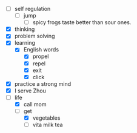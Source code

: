 - [ ] self regulation
    - [ ] jump
        - [ ] spicy frogs taste better than sour ones.
- [x] thinking
- [x] problem solving
- [x] learning
    - [x] English words
        - [x] propel
        - [x] repel
        - [x] exit
        - [x] click
- [x] practice a strong mind
- [x] I serve Zhou
- [ ] life
    - [x] call mom
    - [ ] get
        - [x] vegetables
        - [ ] vita milk tea